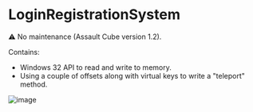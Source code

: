 # LoginRegistrationSystem

⚠️ No maintenance (Assault Cube version 1.2).

Contains:
  - Windows 32 API to read and write to memory.
  - Using a couple of offsets along with virtual keys to write a "teleport" method.

![image](https://github.com/xGrimy/AConsole/assets/105457539/61e408a2-4a4e-4bb9-abcc-371526220a98)


